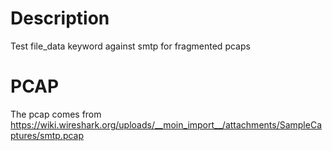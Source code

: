 # Description

Test file_data keyword against smtp for fragmented pcaps

# PCAP

The pcap comes from https://wiki.wireshark.org/uploads/__moin_import__/attachments/SampleCaptures/smtp.pcap